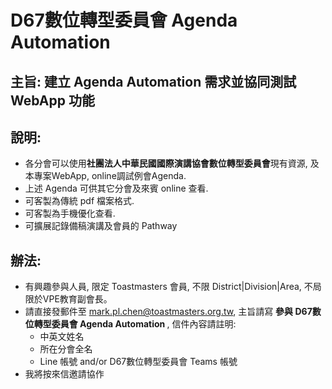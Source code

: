 # D67數位轉型委員會 Agenda Automation
## 主旨: 建立 Agenda Automation 需求並協同測試 WebApp 功能
## 說明:
- 各分會可以使用<b>社團法人中華民國國際演講協會數位轉型委員會</b>現有資源, 及本專案WebApp, online調試例會Agenda.
- 上述 Agenda 可供其它分會及來賓 online 查看.
- 可客製為傳統 pdf 檔案格式.
- 可客製為手機優化查看.
- 可擴展記錄備稿演講及會員的 Pathway 
## 辦法:
- 有興趣參與人員, 限定 Toastmasters 會員, 不限 District|Division|Area, 不局限於VPE教育副會長。
- 請直接發郵件至 mark.pl.chen@toastmasters.org.tw, 主旨請寫 <b>參與 D67數位轉型委員會 Agenda Automation </b>, 信件內容請註明:
  - 中英文姓名
  - 所在分會全名
  - Line 帳號 and/or D67數位轉型委員會 Teams 帳號
- 我將按來信邀請協作

